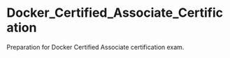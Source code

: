 # Docker_Certified_Associate_Certification
Preparation for Docker Certified Associate certification exam.

